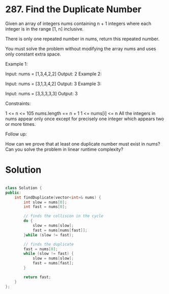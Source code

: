 # 287. Find the Duplicate Number 

Given an array of integers nums containing n + 1 integers where each integer is in the range [1, n] inclusive.

There is only one repeated number in nums, return this repeated number.

You must solve the problem without modifying the array nums and uses only constant extra space.

 

Example 1:

Input: nums = [1,3,4,2,2]
Output: 2
Example 2:

Input: nums = [3,1,3,4,2]
Output: 3
Example 3:

Input: nums = [3,3,3,3,3]
Output: 3
 

Constraints:

1 <= n <= 105
nums.length == n + 1
1 <= nums[i] <= n
All the integers in nums appear only once except for precisely one integer which appears two or more times.
 

Follow up:

How can we prove that at least one duplicate number must exist in nums?
Can you solve the problem in linear runtime complexity?

# Solution

```c++

class Solution {
public:
    int findDuplicate(vector<int>& nums) {
        int slow = nums[0];
        int fast = nums[0];

        // finds the collision in the cycle 
        do {
            slow = nums[slow];
            fast = nums[nums[fast]];
        }while (slow != fast);

        // finds the duplicate
        fast = nums[0];
        while (slow != fast) {
            slow = nums[slow];
            fast = nums[fast];
        }

        return fast;
    }
};

```